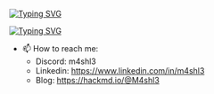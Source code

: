 [![Typing SVG](https://readme-typing-svg.herokuapp.com/?font=Fira+Code&weight=600&size=18&duration=3000&pause=1000&color=0BA922&center=true&vCenter=true&random=false&width=435&lines=%E2%94%94%E2%94%80%E2%94%80%E2%95%BC%24%20Hi%2C%20My%20name%20is%20Ahmed%20Mahmoud%20aka%20M4sh13)](https://git.io/typing-svg)

[![Typing SVG](https://readme-typing-svg.herokuapp.com/?font=Fira+Code&weight=600&size=18&duration=3000&pause=1000&color=0BA922&center=true&vCenter=true&random=false&width=435&lines=%E2%94%94%E2%94%80%E2%94%80%E2%95%BC%24%20Everything%20is%20Forensics)](https://git.io/typing-svg)
- 📫 How to reach me:
  - Discord: m4shl3 
  - Linkedin: https://www.linkedin.com/in/m4shl3
  - Blog: https://hackmd.io/@M4shl3
  

